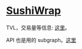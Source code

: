 # [SushiWrap](https://www.sushi.com)

TVL，交易量等信息: [这里](https://www.sushi.com/analytics)。

API 也是用的 subgraph。[这里](https://dev.sushi.com/docs/Developers/Subgraphs/Overview)

